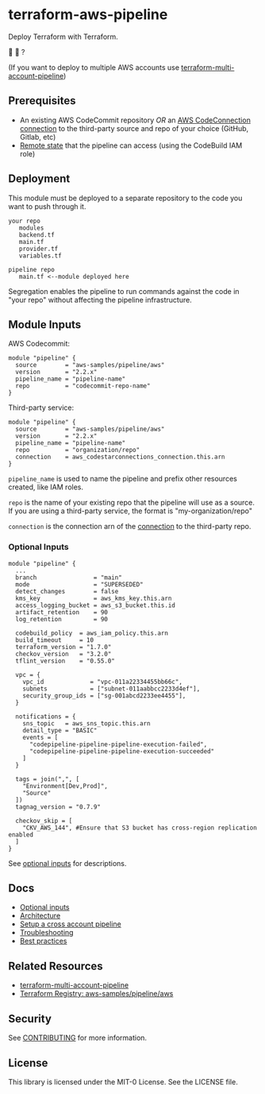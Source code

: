 # terraform-aws-pipeline
 
Deploy Terraform with Terraform. 

🐓 🥚 ?

(If you want to deploy to multiple AWS accounts use [terraform-multi-account-pipeline](https://github.com/aws-samples/terraform-multi-account-pipeline))

## Prerequisites
- An existing AWS CodeCommit repository *OR* an [AWS CodeConnection connection](https://docs.aws.amazon.com/dtconsole/latest/userguide/welcome-connections.html) to the third-party source and repo of your choice (GitHub, Gitlab, etc)
- [Remote state](https://developer.hashicorp.com/terraform/language/state/remote) that the pipeline can access (using the CodeBuild IAM role)  

## Deployment

This module must be deployed to a separate repository to the code you want to push through it.

```
your repo
   modules
   backend.tf 
   main.tf
   provider.tf
   variables.tf    

pipeline repo 
   main.tf <--module deployed here
```

Segregation enables the pipeline to run commands against the code in "your repo" without affecting the pipeline infrastructure. 

## Module Inputs

AWS Codecommit:
```hcl
module "pipeline" {
  source        = "aws-samples/pipeline/aws"
  version       = "2.2.x"
  pipeline_name = "pipeline-name"
  repo          = "codecommit-repo-name"
}
```
Third-party service:
```hcl
module "pipeline" {
  source        = "aws-samples/pipeline/aws"
  version       = "2.2.x"
  pipeline_name = "pipeline-name"
  repo          = "organization/repo"
  connection    = aws_codestarconnections_connection.this.arn
}
```
`pipeline_name` is used to name the pipeline and prefix other resources created, like IAM roles. 

`repo` is the name of your existing repo that the pipeline will use as a source. If you are using a third-party service, the format is "my-organization/repo"  

`connection` is the connection arn of the [connection](https://docs.aws.amazon.com/dtconsole/latest/userguide/welcome-connections.html) to the third-party repo. 

### Optional Inputs

```hcl
module "pipeline" {
  ...
  branch                = "main"
  mode                  = "SUPERSEDED"
  detect_changes        = false
  kms_key               = aws_kms_key.this.arn
  access_logging_bucket = aws_s3_bucket.this.id
  artifact_retention    = 90
  log_retention         = 90

  codebuild_policy  = aws_iam_policy.this.arn
  build_timeout     = 10
  terraform_version = "1.7.0"
  checkov_version   = "3.2.0"
  tflint_version    = "0.55.0"

  vpc = {
    vpc_id             = "vpc-011a22334455bb66c",
    subnets            = ["subnet-011aabbcc2233d4ef"],
    security_group_ids = ["sg-001abcd2233ee4455"],
  }

  notifications = {
    sns_topic   = aws_sns_topic.this.arn
    detail_type = "BASIC"
    events = [
      "codepipeline-pipeline-pipeline-execution-failed",
      "codepipeline-pipeline-pipeline-execution-succeeded"
    ]
  }
  
  tags = join(",", [
    "Environment[Dev,Prod]",
    "Source"
  ])
  tagnag_version = "0.7.9"

  checkov_skip = [
    "CKV_AWS_144", #Ensure that S3 bucket has cross-region replication enabled
  ]
}
```

See [optional inputs](./docs/optional_inputs.md) for descriptions. 

## Docs

- [Optional inputs](./docs/optional_inputs.md)
- [Architecture](./docs/architecture.md)
- [Setup a cross account pipeline](./docs/cross_account_pipeline.md)
- [Troubleshooting](./docs/troubleshooting.md)
- [Best practices](./docs/best_practices.md)

## Related Resources

- [terraform-multi-account-pipeline](https://github.com/aws-samples/terraform-multi-account-pipeline)
- [Terraform Registry: aws-samples/pipeline/aws](https://registry.terraform.io/modules/aws-samples/pipeline/aws/latest)

## Security

See [CONTRIBUTING](CONTRIBUTING.md#security-issue-notifications) for more information.

## License

This library is licensed under the MIT-0 License. See the LICENSE file.
